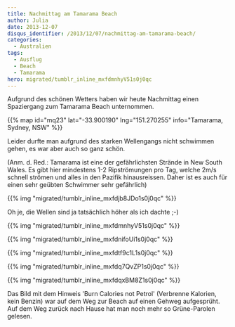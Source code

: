 ```yaml
---
title: Nachmittag am Tamarama Beach
author: Julia
date: 2013-12-07
disqus_identifier: /2013/12/07/nachmittag-am-tamarama-beach/
categories:
  - Australien
tags:
  - Ausflug
  - Beach
  - Tamarama
hero: migrated/tumblr_inline_mxfdmnhyV51s0j0qc
---
```


Aufgrund des schönen Wetters haben wir heute Nachmittag einen Spaziergang zum Tamarama Beach unternommen.<!--more-->

{{% map id="mq23" lat="-33.900190" lng="151.270255" info="Tamarama, Sydney, NSW" %}}

Leider durfte man aufgrund des starken Wellengangs nicht schwimmen gehen, es war aber auch so ganz schön.

(Anm. d. Red.: Tamarama ist eine der gefährlichsten Strände in New South Wales. Es gibt hier mindestens 1-2 Ripströmungen pro Tag, welche 2m/s schnell
strömen und alles in den Pazifik hinausreissen. Daher ist es auch für einen sehr geübten Schwimmer sehr gefährlich)

{{% img "migrated/tumblr_inline_mxfdjb8JDo1s0j0qc" %}}

Oh je, die Wellen sind ja tatsächlich höher als ich dachte ;-)

{{% img "migrated/tumblr_inline_mxfdmnhyV51s0j0qc" %}}

{{% img "migrated/tumblr_inline_mxfdnifoUi1s0j0qc" %}}

{{% img "migrated/tumblr_inline_mxfdtf9c1L1s0j0qc" %}}

{{% img "migrated/tumblr_inline_mxfdq7QvZP1s0j0qc" %}}

{{% img "migrated/tumblr_inline_mxfdqxBM8Z1s0j0qc" %}}

Das Bild mit dem Hinweis 'Burn Calories not Petrol' (Verbrenne Kalorien, kein Benzin) war auf dem Weg zur Beach auf einen Gehweg aufgesprüht. Auf dem
Weg zurück nach Hause hat man noch mehr so Grüne-Parolen gelesen.
